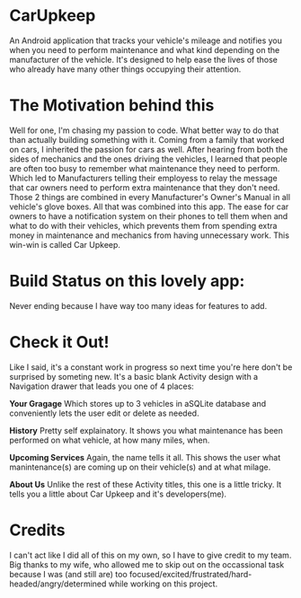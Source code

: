 # CarUpkeep
An Android application that tracks your vehicle's mileage and notifies you when you need to perform maintenance and what kind depending on
the manufacturer of the vehicle. It's designed to help ease the lives of those who already have many other things occupying their attention.

# The Motivation behind this
Well for one, I'm chasing my passion to code. What better way to do that than actually building something with it. Coming from a family that
worked on cars, I inherited the passion for cars as well. After hearing from both the sides of mechanics and the ones driving the vehicles,
I learned that people are often too busy to remember what maintenance they need to perform. Which led to Manufacturers telling their employess 
to relay the message that car owners need to perform extra maintenance that they don't need. Those 2 things are combined in every Manufacturer's
Owner's Manual in all vehicle's glove boxes. All that was combined into this app. The ease for car owners to have a notification system on
their phones to tell them when and what to do with their vehicles, which prevents them from spending extra money in maintenance and mechanics
from having unnecessary work. This win-win is called Car Upkeep.

# Build Status on this lovely app:
Never ending because I have way too many ideas for features to add.

# Check it Out!
Like I said, it's a constant work in progress so next time you're here don't be surprised by someting new.
It's a basic blank Activity design with a Navigation drawer that leads you one of 4 places: 

**Your Gragage** 
Which stores up to 3 vehicles in aSQLite database and conveniently lets the user edit or delete as needed.


**History** 
Pretty self explainatory. It shows you what maintenance has been performed on what vehicle, at how many miles, when.


**Upcoming Services**
Again, the name tells it all. This shows the user what manintenance(s) are coming up on their vehicle(s) and at what milage.


**About Us**
Unlike the rest of these Activity titles, this one is a little tricky. It tells you a little about Car Upkeep and it's developers(me).



# Credits
I can't act like I did all of this on my own, so I have to give credit to my team. Big thanks to my wife, who allowed me to skip out on the 
occassional task because I was (and still are) too focused/excited/frustrated/hard-headed/angry/determined while working on this project.
